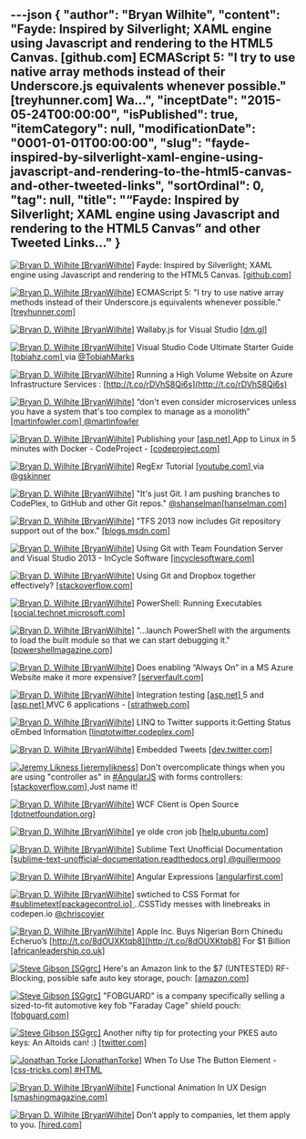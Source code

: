 ---json
{
  "author": "Bryan Wilhite",
  "content": "Fayde: Inspired by Silverlight; XAML engine using Javascript and rendering to the HTML5 Canvas. [github.com]        ECMAScript 5: \"I try to use native array methods instead of their Underscore.js equivalents whenever possible.\" [treyhunner.com]        Wa...",
  "inceptDate": "2015-05-24T00:00:00",
  "isPublished": true,
  "itemCategory": null,
  "modificationDate": "0001-01-01T00:00:00",
  "slug": "fayde-inspired-by-silverlight-xaml-engine-using-javascript-and-rendering-to-the-html5-canvas-and-other-tweeted-links",
  "sortOrdinal": 0,
  "tag": null,
  "title": "“Fayde: Inspired by Silverlight; XAML engine using Javascript and rendering to the HTML5 Canvas” and other Tweeted Links…"
}
---

[<img alt="Bryan D. Wilhite [BryanWilhite]" src="https://songhay.blob.core.windows.net/shared-social-twitter/BryanWilhite.jpeg">](http://t.co/UNdqV0Z1zz "Bryan D. Wilhite [BryanWilhite]") Fayde: Inspired by Silverlight; XAML engine using Javascript and rendering to the HTML5 Canvas. [[github.com] ](https://github.com/wsick/Fayde)

[<img alt="Bryan D. Wilhite [BryanWilhite]" src="https://songhay.blob.core.windows.net/shared-social-twitter/BryanWilhite.jpeg">](http://t.co/UNdqV0Z1zz "Bryan D. Wilhite [BryanWilhite]") ECMAScript 5: "I try to use native array methods instead of their Underscore.js equivalents whenever possible." [[treyhunner.com] ](http://treyhunner.com/2015/02/ecmascript-5-the-future-is-now/)

[<img alt="Bryan D. Wilhite [BryanWilhite]" src="https://songhay.blob.core.windows.net/shared-social-twitter/BryanWilhite.jpeg">](http://t.co/UNdqV0Z1zz "Bryan D. Wilhite [BryanWilhite]") Wallaby.js for Visual Studio [[dm.gl] ](http://dm.gl/2015/05/18/wallaby-for-visual-studio/)

[<img alt="Bryan D. Wilhite [BryanWilhite]" src="https://songhay.blob.core.windows.net/shared-social-twitter/BryanWilhite.jpeg">](http://t.co/UNdqV0Z1zz "Bryan D. Wilhite [BryanWilhite]") Visual Studio Code Ultimate Starter Guide [[tobiahz.com] ](http://www.tobiahz.com/2015/05/visual-studio-code/) via [@TobiahMarks](http://twitter.com/TobiahMarks)

[<img alt="Bryan D. Wilhite [BryanWilhite]" src="https://songhay.blob.core.windows.net/shared-social-twitter/BryanWilhite.jpeg">](http://t.co/UNdqV0Z1zz "Bryan D. Wilhite [BryanWilhite]") Running a High Volume Website on Azure Infrastructure Services : [http://t.co/rDVhS8Qi6s](http://t.co/rDVhS8Qi6s)

[<img alt="Bryan D. Wilhite [BryanWilhite]" src="https://songhay.blob.core.windows.net/shared-social-twitter/BryanWilhite.jpeg">](http://t.co/UNdqV0Z1zz "Bryan D. Wilhite [BryanWilhite]") “don't even consider microservices unless you have a system that's too complex to manage as a monolith” [[martinfowler.com] ](http://martinfowler.com/bliki/MicroservicePremium.html)[@martinfowler](http://twitter.com/martinfowler)

[<img alt="Bryan D. Wilhite [BryanWilhite]" src="https://songhay.blob.core.windows.net/shared-social-twitter/BryanWilhite.jpeg">](http://t.co/UNdqV0Z1zz "Bryan D. Wilhite [BryanWilhite]") Publishing your [[asp.net] ](http://www.asp.net/) App to Linux in 5 minutes with Docker - CodeProject - [[codeproject.com] ](http://www.codeproject.com/Articles/990839/Publishing-your-ASP-NET-App-to-Linux-in-minutes-wi)

[<img alt="Bryan D. Wilhite [BryanWilhite]" src="https://songhay.blob.core.windows.net/shared-social-twitter/BryanWilhite.jpeg">](http://t.co/UNdqV0Z1zz "Bryan D. Wilhite [BryanWilhite]") RegExr Tutorial [[youtube.com] ](https://www.youtube.com/watch?v=fOH62XXGdLs&feature=youtu.be) via [@gskinner](http://twitter.com/gskinner)

[<img alt="Bryan D. Wilhite [BryanWilhite]" src="https://songhay.blob.core.windows.net/shared-social-twitter/BryanWilhite.jpeg">](http://t.co/UNdqV0Z1zz "Bryan D. Wilhite [BryanWilhite]") "It's just Git. I am pushing branches to CodePlex, to GitHub and other Git repos." [@shanselman](http://twitter.com/shanselman)[[hanselman.com] ](http://www.hanselman.com/blog/GitSupportForVisualStudioGitTFSAndVSPutIntoContext.aspx)

[<img alt="Bryan D. Wilhite [BryanWilhite]" src="https://songhay.blob.core.windows.net/shared-social-twitter/BryanWilhite.jpeg">](http://t.co/UNdqV0Z1zz "Bryan D. Wilhite [BryanWilhite]") "TFS 2013 now includes Git repository support out of the box." [[blogs.msdn.com] ](http://blogs.msdn.com/b/visualstudiouk/archive/2013/08/05/well-i-like-team-foundation-server-and-i-like-git-but-which-is-better.aspx)

[<img alt="Bryan D. Wilhite [BryanWilhite]" src="https://songhay.blob.core.windows.net/shared-social-twitter/BryanWilhite.jpeg">](http://t.co/UNdqV0Z1zz "Bryan D. Wilhite [BryanWilhite]") Using Git with Team Foundation Server and Visual Studio 2013 - InCycle Software [[incyclesoftware.com] ](http://www.incyclesoftware.com/2014/03/using-git-team-foundation-server-visual-studio-2013/)

[<img alt="Bryan D. Wilhite [BryanWilhite]" src="https://songhay.blob.core.windows.net/shared-social-twitter/BryanWilhite.jpeg">](http://t.co/UNdqV0Z1zz "Bryan D. Wilhite [BryanWilhite]") Using Git and Dropbox together effectively? [[stackoverflow.com] ](http://stackoverflow.com/questions/1960799/using-git-and-dropbox-together-effectively/1961515#1961515)

[<img alt="Bryan D. Wilhite [BryanWilhite]" src="https://songhay.blob.core.windows.net/shared-social-twitter/BryanWilhite.jpeg">](http://t.co/UNdqV0Z1zz "Bryan D. Wilhite [BryanWilhite]") PowerShell: Running Executables [[social.technet.microsoft.com] ](http://social.technet.microsoft.com/wiki/contents/articles/7703.powershell-running-executables.aspx)

[<img alt="Bryan D. Wilhite [BryanWilhite]" src="https://songhay.blob.core.windows.net/shared-social-twitter/BryanWilhite.jpeg">](http://t.co/UNdqV0Z1zz "Bryan D. Wilhite [BryanWilhite]") "...launch PowerShell with the arguments to load the built module so that we can start debugging it." [[powershellmagazine.com] ](http://www.powershellmagazine.com/2014/04/08/basics-of-writing-a-powershell-module-with-c-part-2-debugging/)

[<img alt="Bryan D. Wilhite [BryanWilhite]" src="https://songhay.blob.core.windows.net/shared-social-twitter/BryanWilhite.jpeg">](http://t.co/UNdqV0Z1zz "Bryan D. Wilhite [BryanWilhite]") Does enabling “Always On” in a MS Azure Website make it more expensive? [[serverfault.com] ](http://serverfault.com/questions/620788/does-enabling-always-on-in-a-ms-azure-website-make-it-more-expensive)

[<img alt="Bryan D. Wilhite [BryanWilhite]" src="https://songhay.blob.core.windows.net/shared-social-twitter/BryanWilhite.jpeg">](http://t.co/UNdqV0Z1zz "Bryan D. Wilhite [BryanWilhite]") Integration testing [[asp.net] ](http://www.asp.net/) 5 and [[asp.net] ](http://www.asp.net/) MVC 6 applications - [[strathweb.com] ](http://www.strathweb.com/2015/05/integration-testing-asp-net-5-asp-net-mvc-6-applications/)

[<img alt="Bryan D. Wilhite [BryanWilhite]" src="https://songhay.blob.core.windows.net/shared-social-twitter/BryanWilhite.jpeg">](http://t.co/UNdqV0Z1zz "Bryan D. Wilhite [BryanWilhite]") LINQ to Twitter supports it:Getting Status oEmbed Information [[linqtotwitter.codeplex.com] ](https://linqtotwitter.codeplex.com/wikipage?title=Getting%20Status%20oEmbed%20Information)

[<img alt="Bryan D. Wilhite [BryanWilhite]" src="https://songhay.blob.core.windows.net/shared-social-twitter/BryanWilhite.jpeg">](http://t.co/UNdqV0Z1zz "Bryan D. Wilhite [BryanWilhite]") Embedded Tweets [[dev.twitter.com] ](https://dev.twitter.com/web/embedded-tweets)

[<img alt="Jeremy Likness [jeremylikness]" src="https://songhay.blob.core.windows.net/shared-social-twitter/jeremylikness.jpeg">](http://t.co/WRlhr0Ktbw "Jeremy Likness [jeremylikness]") Don't overcomplicate things when you are using "controller as" in [#AngularJS](http://search.twitter.com/search?q=%23AngularJS) with forms controllers: [[stackoverflow.com] ](http://stackoverflow.com/questions/23322690/angularjs-setpristine-with-typescript-form-is-undefined/30310522#30310522) Just name it! 

[<img alt="Bryan D. Wilhite [BryanWilhite]" src="https://songhay.blob.core.windows.net/shared-social-twitter/BryanWilhite.jpeg">](http://t.co/UNdqV0Z1zz "Bryan D. Wilhite [BryanWilhite]") WCF Client is Open Source [[dotnetfoundation.org] ](http://www.dotnetfoundation.org/blog/wcf-is-open-source)

[<img alt="Bryan D. Wilhite [BryanWilhite]" src="https://songhay.blob.core.windows.net/shared-social-twitter/BryanWilhite.jpeg">](http://t.co/UNdqV0Z1zz "Bryan D. Wilhite [BryanWilhite]") ye olde cron job [[help.ubuntu.com] ](https://help.ubuntu.com/community/CronHowto)

[<img alt="Bryan D. Wilhite [BryanWilhite]" src="https://songhay.blob.core.windows.net/shared-social-twitter/BryanWilhite.jpeg">](http://t.co/UNdqV0Z1zz "Bryan D. Wilhite [BryanWilhite]") Sublime Text Unofficial Documentation [[sublime-text-unofficial-documentation.readthedocs.org] ](http://sublime-text-unofficial-documentation.readthedocs.org/en/latest/index.html)[@guillermooo](http://twitter.com/guillermooo)

[<img alt="Bryan D. Wilhite [BryanWilhite]" src="https://songhay.blob.core.windows.net/shared-social-twitter/BryanWilhite.jpeg">](http://t.co/UNdqV0Z1zz "Bryan D. Wilhite [BryanWilhite]") Angular Expressions [[angularfirst.com] ](http://angularfirst.com/angular-expressions-2/)

[<img alt="Bryan D. Wilhite [BryanWilhite]" src="https://songhay.blob.core.windows.net/shared-social-twitter/BryanWilhite.jpeg">](http://t.co/UNdqV0Z1zz "Bryan D. Wilhite [BryanWilhite]") swtiched to CSS Format for [#sublimetext](http://search.twitter.com/search?q=%23sublimetext)[[packagecontrol.io] ](https://packagecontrol.io/packages/CSS%20Format) ..CSSTidy messes with linebreaks in codepen.io [@chriscoyier](http://twitter.com/chriscoyier)

[<img alt="Bryan D. Wilhite [BryanWilhite]" src="https://songhay.blob.core.windows.net/shared-social-twitter/BryanWilhite.jpeg">](http://t.co/UNdqV0Z1zz "Bryan D. Wilhite [BryanWilhite]") Apple Inc. Buys Nigerian Born Chinedu Echeruo’s [http://t.co/8dOUXKtqb8](http://t.co/8dOUXKtqb8) For $1 Billion [[africanleadership.co.uk] ](http://africanleadership.co.uk/apple-inc-buys-nigerian-born-chinedu-echeruos-hopstop-com-for-1-billion/)

[<img alt="Steve Gibson [SGgrc]" src="https://songhay.blob.core.windows.net/shared-social-twitter/SGgrc.png">](http://t.co/nZV0g8h6kf "Steve Gibson [SGgrc]") Here's an Amazon link to the $7 (UNTESTED) RF-Blocking, possible safe auto key storage, pouch: [[amazon.com] ](http://www.amazon.com/gp/product/B00ITRBV54/)

[<img alt="Steve Gibson [SGgrc]" src="https://songhay.blob.core.windows.net/shared-social-twitter/SGgrc.png">](http://t.co/nZV0g8h6kf "Steve Gibson [SGgrc]") "FOBGUARD" is a company specifically selling a sized-to-fit automotive key fob "Faraday Cage" shield pouch: [[fobguard.com] ](http://www.fobguard.com/)

[<img alt="Steve Gibson [SGgrc]" src="https://songhay.blob.core.windows.net/shared-social-twitter/SGgrc.png">](http://t.co/nZV0g8h6kf "Steve Gibson [SGgrc]") Another nifty tip for protecting your PKES auto keys: An Altoids can! :) [[twitter.com] ](https://twitter.com/AndyFerguson/status/601521413938380800)

[<img alt="Jonathan Torke [JonathanTorke]" src="https://songhay.blob.core.windows.net/shared-social-twitter/JonathanTorke.png">](http://t.co/mLpM78zkbx "Jonathan Torke [JonathanTorke]") When To Use The Button Element - [[css-tricks.com] ](https://css-tricks.com/use-button-element/)[#HTML](http://search.twitter.com/search?q=%23HTML)

[<img alt="Bryan D. Wilhite [BryanWilhite]" src="https://songhay.blob.core.windows.net/shared-social-twitter/BryanWilhite.jpeg">](http://t.co/UNdqV0Z1zz "Bryan D. Wilhite [BryanWilhite]") Functional Animation In UX Design [[smashingmagazine.com] ](http://www.smashingmagazine.com/2015/05/functional-ux-design-animations/)

[<img alt="Bryan D. Wilhite [BryanWilhite]" src="https://songhay.blob.core.windows.net/shared-social-twitter/BryanWilhite.jpeg">](http://t.co/UNdqV0Z1zz "Bryan D. Wilhite [BryanWilhite]") Don’t apply to companies, let them apply to you. [[hired.com] ](https://hired.com/)
